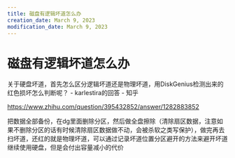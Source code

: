 ```yaml
---
title: 磁盘有逻辑坏道怎么办
creation_date: March 9, 2023
modification_date: March 9, 2023
---
```



# 磁盘有逻辑坏道怎么办

关于硬盘坏道，首先怎么区分逻辑坏道还是物理坏道，用DiskGenius检测出来的红色损坏怎么判断呢？ - karlestira的回答 - 知乎

https://www.zhihu.com/question/395432852/answer/1282883852

把数据全部备份，在dg里面删除分区，然后做全盘擦除（清除扇区数据，注意如果不删除分区的话有时候清除扇区数据做不动，会被杀软之类写保护），做完再去扫坏道，还红的就是物理坏道，可以通过记录坏道位置分区避开的方法来避开坏道继续使用硬盘，但是会付出容量减小的代价

